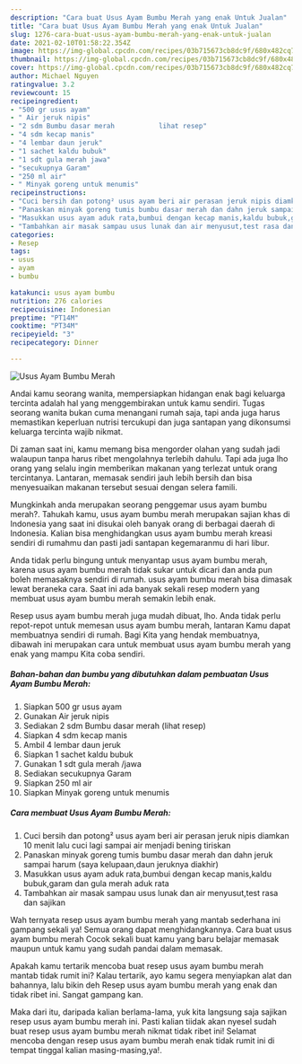 ```yaml
---
description: "Cara buat Usus Ayam Bumbu Merah yang enak Untuk Jualan"
title: "Cara buat Usus Ayam Bumbu Merah yang enak Untuk Jualan"
slug: 1276-cara-buat-usus-ayam-bumbu-merah-yang-enak-untuk-jualan
date: 2021-02-10T01:58:22.354Z
image: https://img-global.cpcdn.com/recipes/03b715673cb8dc9f/680x482cq70/usus-ayam-bumbu-merah-foto-resep-utama.jpg
thumbnail: https://img-global.cpcdn.com/recipes/03b715673cb8dc9f/680x482cq70/usus-ayam-bumbu-merah-foto-resep-utama.jpg
cover: https://img-global.cpcdn.com/recipes/03b715673cb8dc9f/680x482cq70/usus-ayam-bumbu-merah-foto-resep-utama.jpg
author: Michael Nguyen
ratingvalue: 3.2
reviewcount: 15
recipeingredient:
- "500 gr usus ayam"
- " Air jeruk nipis"
- "2 sdm Bumbu dasar merah           lihat resep"
- "4 sdm kecap manis"
- "4 lembar daun jeruk"
- "1 sachet kaldu bubuk"
- "1 sdt gula merah jawa"
- "secukupnya Garam"
- "250 ml air"
- " Minyak goreng untuk menumis"
recipeinstructions:
- "Cuci bersih dan potong² usus ayam beri air perasan jeruk nipis diamkan 10 menit lalu cuci lagi sampai air menjadi bening tiriskan"
- "Panaskan minyak goreng tumis bumbu dasar merah dan dahn jeruk sampai harum (saya kelupaan,daun jeruknya diakhir)"
- "Masukkan usus ayam aduk rata,bumbui dengan kecap manis,kaldu bubuk,garam dan gula merah aduk rata"
- "Tambahkan air masak sampau usus lunak dan air menyusut,test rasa dan sajikan"
categories:
- Resep
tags:
- usus
- ayam
- bumbu

katakunci: usus ayam bumbu 
nutrition: 276 calories
recipecuisine: Indonesian
preptime: "PT14M"
cooktime: "PT34M"
recipeyield: "3"
recipecategory: Dinner

---
```



![Usus Ayam Bumbu Merah](https://img-global.cpcdn.com/recipes/03b715673cb8dc9f/680x482cq70/usus-ayam-bumbu-merah-foto-resep-utama.jpg)

Andai kamu seorang wanita, mempersiapkan hidangan enak bagi keluarga tercinta adalah hal yang menggembirakan untuk kamu sendiri. Tugas seorang  wanita bukan cuma menangani rumah saja, tapi anda juga harus memastikan keperluan nutrisi tercukupi dan juga santapan yang dikonsumsi keluarga tercinta wajib nikmat.

Di zaman  saat ini, kamu memang bisa mengorder olahan yang sudah jadi walaupun tanpa harus ribet mengolahnya terlebih dahulu. Tapi ada juga lho orang yang selalu ingin memberikan makanan yang terlezat untuk orang tercintanya. Lantaran, memasak sendiri jauh lebih bersih dan bisa menyesuaikan makanan tersebut sesuai dengan selera famili. 



Mungkinkah anda merupakan seorang penggemar usus ayam bumbu merah?. Tahukah kamu, usus ayam bumbu merah merupakan sajian khas di Indonesia yang saat ini disukai oleh banyak orang di berbagai daerah di Indonesia. Kalian bisa menghidangkan usus ayam bumbu merah kreasi sendiri di rumahmu dan pasti jadi santapan kegemaranmu di hari libur.

Anda tidak perlu bingung untuk menyantap usus ayam bumbu merah, karena usus ayam bumbu merah tidak sukar untuk dicari dan anda pun boleh memasaknya sendiri di rumah. usus ayam bumbu merah bisa dimasak lewat beraneka cara. Saat ini ada banyak sekali resep modern yang membuat usus ayam bumbu merah semakin lebih enak.

Resep usus ayam bumbu merah juga mudah dibuat, lho. Anda tidak perlu repot-repot untuk memesan usus ayam bumbu merah, lantaran Kamu dapat membuatnya sendiri di rumah. Bagi Kita yang hendak membuatnya, dibawah ini merupakan cara untuk membuat usus ayam bumbu merah yang enak yang mampu Kita coba sendiri.

<!--inarticleads1-->

##### Bahan-bahan dan bumbu yang dibutuhkan dalam pembuatan Usus Ayam Bumbu Merah:

1. Siapkan 500 gr usus ayam
1. Gunakan  Air jeruk nipis
1. Sediakan 2 sdm Bumbu dasar merah           (lihat resep)
1. Siapkan 4 sdm kecap manis
1. Ambil 4 lembar daun jeruk
1. Siapkan 1 sachet kaldu bubuk
1. Gunakan 1 sdt gula merah /jawa
1. Sediakan secukupnya Garam
1. Siapkan 250 ml air
1. Siapkan  Minyak goreng untuk menumis




<!--inarticleads2-->

##### Cara membuat Usus Ayam Bumbu Merah:

1. Cuci bersih dan potong² usus ayam beri air perasan jeruk nipis diamkan 10 menit lalu cuci lagi sampai air menjadi bening tiriskan
1. Panaskan minyak goreng tumis bumbu dasar merah dan dahn jeruk sampai harum (saya kelupaan,daun jeruknya diakhir)
1. Masukkan usus ayam aduk rata,bumbui dengan kecap manis,kaldu bubuk,garam dan gula merah aduk rata
1. Tambahkan air masak sampau usus lunak dan air menyusut,test rasa dan sajikan




Wah ternyata resep usus ayam bumbu merah yang mantab sederhana ini gampang sekali ya! Semua orang dapat menghidangkannya. Cara buat usus ayam bumbu merah Cocok sekali buat kamu yang baru belajar memasak maupun untuk kamu yang sudah pandai dalam memasak.

Apakah kamu tertarik mencoba buat resep usus ayam bumbu merah mantab tidak rumit ini? Kalau tertarik, ayo kamu segera menyiapkan alat dan bahannya, lalu bikin deh Resep usus ayam bumbu merah yang enak dan tidak ribet ini. Sangat gampang kan. 

Maka dari itu, daripada kalian berlama-lama, yuk kita langsung saja sajikan resep usus ayam bumbu merah ini. Pasti kalian tiidak akan nyesel sudah buat resep usus ayam bumbu merah nikmat tidak ribet ini! Selamat mencoba dengan resep usus ayam bumbu merah enak tidak rumit ini di tempat tinggal kalian masing-masing,ya!.

